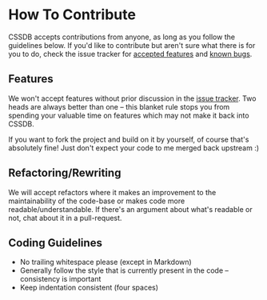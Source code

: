 
How To Contribute
=================

CSSDB accepts contributions from anyone, as long as you follow the guidelines below. If you'd like to contribute but aren't sure what there is for you to do, check the issue tracker for [accepted features][features] and [known bugs][bugs].


Features
--------

We won't accept features without prior discussion in the [issue tracker][issues]. Two heads are always better than one – this blanket rule stops you from spending your valuable time on features which may not make it back into CSSDB.

If you want to fork the project and build on it by yourself, of course that's absolutely fine! Just don't expect your code to me merged back upstream :)


Refactoring/Rewriting
---------------------

We will accept refactors where it makes an improvement to the maintainability of the code-base or makes code more readable/understandable. If there's an argument about what's readable or not, chat about it in a pull-request.


Coding Guidelines
-----------------

* No trailing whitespace please (except in Markdown)
* Generally follow the style that is currently present in the code – consistency is important
* Keep indentation consistent (four spaces)



[bugs]: https://github.com/rowanmanning/cssdb/issues?labels=bug&state=open
[features]: https://github.com/rowanmanning/cssdb/issues?labels=feature&state=open
[issues]: https://github.com/rowanmanning/cssdb/issues